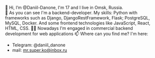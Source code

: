 👋 Hi, I’m @Daniil-Danone, I'm 17 and I live in Omsk, Russia.  
📑 As you can see I'm a backend-developer. My skills: Python with frameworks such as Django, DjangoRestFramework, Flask; PostgreSQL, MySQL, Docker. And some frontend technologies like JavaScript, React, HTML, CSS.
👨‍💻 Nowadays I'm engaged in commercial backend development for web applications
📫 Where can you find me? I'm here:  
- Telegram:   @daniil_danone
- mail: mr.super.ko@inbox.ru

<!---
Daniil-Danone/Daniil-Danone is a ✨ special ✨ repository because its `README.md` (this file) appears on your GitHub profile.
You can click the Preview link to take a look at your changes.
--->
